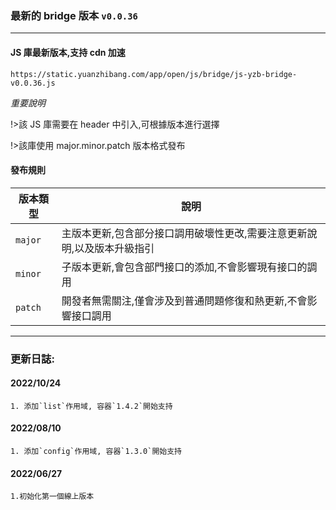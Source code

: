 ### 最新的 bridge 版本 `v0.0.36`

---

#### JS 庫最新版本,支持 cdn 加速

`https://static.yuanzhibang.com/app/open/js/bridge/js-yzb-bridge-v0.0.36.js`

_重要說明_

!>該 JS 庫需要在 header 中引入,可根據版本進行選擇

!>該庫使用 major.minor.patch 版本格式發布

#### 發布規則

| 版本類型 | 說明                                                                    |
| -------- | ----------------------------------------------------------------------- |
| `major`  | 主版本更新,包含部分接口調用破壞性更改,需要注意更新說明,以及版本升級指引 |
| `minor`  | 子版本更新,會包含部門接口的添加,不會影響現有接口的調用                  |
| `patch`  | 開發者無需關注,僅會涉及到普通問題修復和熱更新,不會影響接口調用          |

---

### 更新日誌:

#### 2022/10/24

```
1. 添加`list`作用域, 容器`1.4.2`開始支持
```

#### 2022/08/10

```
1. 添加`config`作用域, 容器`1.3.0`開始支持
```

#### 2022/06/27

```
1.初始化第一個線上版本
```
